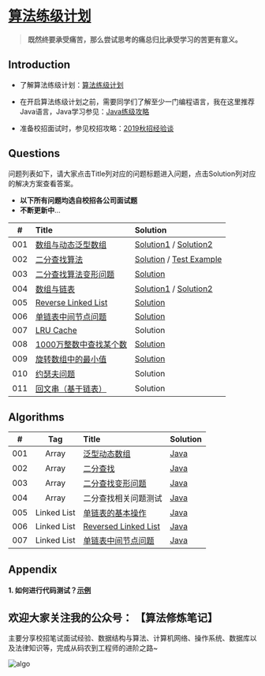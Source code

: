 # [算法练级计划](https://mp.weixin.qq.com/s/6vuaECCmrxrchr5Hc11S5w)

> **既然终要承受痛苦，那么尝试思考的痛总归比承受学习的苦更有意义。**

## Introduction

* 了解算法练级计划：[算法练级计划](https://mp.weixin.qq.com/s/6vuaECCmrxrchr5Hc11S5w)

* 在开启算法练级计划之前，需要同学们了解至少一门编程语言，我在这里推荐Java语言，Java学习参见：[Java练级攻略](https://mp.weixin.qq.com/s/i-j27vWXPS4kGmxO7i9p9w)

* 准备校招面试时，参见校招攻略：[2019秋招经验谈](https://mp.weixin.qq.com/s/iVHSbojhMSIL37K-UbM41A)


## Questions

问题列表如下，请大家点击Title列对应的问题标题进入问题，点击Solution列对应的解决方案查看答案。
* **以下所有问题均选自校招各公司面试题**
* **不断更新中**...


|#|Title|Solution|
|:---:|:---|:---|
|001|[数组与动态泛型数组](https://github.com/guokaide/algorithm/blob/master/questions/questions.md#1%E6%95%B0%E7%BB%84%E4%B8%8E%E6%B3%9B%E5%9E%8B%E5%8A%A8%E6%80%81%E6%95%B0%E7%BB%84)|[Solution1](https://github.com/guokaide/algorithm/blob/master/summary/algorithm.md) / [Solution2](https://github.com/guokaide/algorithm/blob/master/algorithms/src/array/GenericArray.java)|
|002|[二分查找算法](https://github.com/guokaide/algorithm/blob/master/questions/questions.md#2%E4%BA%8C%E5%88%86%E6%9F%A5%E6%89%BE%E7%AE%97%E6%B3%95)|[Solution](https://github.com/guokaide/algorithm/blob/master/algorithms/src/array/BinarySearch.java)  / [Test Example](https://github.com/guokaide/algorithm/blob/master/algorithms/src/array/BinarySearchTest.java)|
|003|[二分查找算法变形问题](https://github.com/guokaide/algorithm/blob/master/questions/questions.md#3%E4%BA%8C%E5%88%86%E6%9F%A5%E6%89%BE%E7%AE%97%E6%B3%95%E5%8F%98%E5%BD%A2%E9%97%AE%E9%A2%98)|[Solution](https://github.com/guokaide/algorithm/blob/master/algorithms/src/array/BinarySearch.java)|
|004|[数组与链表](https://github.com/guokaide/algorithm/blob/master/questions/questions.md#4%E6%95%B0%E7%BB%84%E4%B8%8E%E9%93%BE%E8%A1%A8)|[Solution1](https://github.com/guokaide/algorithm/blob/master/summary/algorithm.md) / [Solution2](https://github.com/guokaide/algorithm/blob/master/algorithms/src/linkedlist/SingleLinkedList.java)|
|005|[Reverse Linked List](https://github.com/guokaide/algorithm/blob/master/questions/questions.md#5reverse-linked-list)|[Solution](https://leetcode.com/problems/reverse-linked-list/description/)|
|006|[单链表中间节点问题](https://github.com/guokaide/algorithm/blob/master/questions/questions.md#6%E5%8D%95%E9%93%BE%E8%A1%A8%E4%B8%AD%E9%97%B4%E8%8A%82%E7%82%B9%E9%97%AE%E9%A2%98)|[Solution](https://github.com/guokaide/algorithm/blob/master/algorithms/src/linkedlist/FindMidNode.java)|
|007|[LRU Cache](https://github.com/guokaide/algorithm/blob/master/questions/questions.md#7-lru-cache)|Solution|
|008|[1000万整数中查找某个数](https://github.com/guokaide/algorithm/blob/master/questions/questions.md#81000%E4%B8%87%E6%95%B4%E6%95%B0%E4%B8%AD%E6%9F%A5%E6%89%BE%E6%9F%90%E4%B8%AA%E6%95%B0)|[Solution](https://github.com/guokaide/algorithm/blob/master/summary/summary.md#%E4%BA%8C%E5%88%86%E6%9F%A5%E6%89%BE)|
|009|[旋转数组中的最小值](https://github.com/guokaide/algorithm/blob/master/questions/questions.md#9%E6%97%8B%E8%BD%AC%E6%95%B0%E7%BB%84%E4%B8%AD%E7%9A%84%E6%9C%80%E5%B0%8F%E5%80%BC)|[Solution](https://github.com/guokaide/algorithm/blob/master/algorithms/src/array/MinNumberInRotatedArray.java)|
|010|[约瑟夫问题](https://github.com/guokaide/algorithm/blob/master/questions/questions.md#10-%E7%BA%A6%E7%91%9F%E5%A4%AB%E9%97%AE%E9%A2%98)|Solution|
|011|[回文串（基于链表）](https://github.com/guokaide/algorithm/blob/master/questions/questions.md#11%E5%9B%9E%E6%96%87%E4%B8%B2%E5%9F%BA%E4%BA%8E%E9%93%BE%E8%A1%A8)|Solution|


## Algorithms

|#|Tag|Title|Solution|
|:---:|:---:|:---|:---|
|001|Array|[泛型动态数组](https://github.com/guokaide/algorithm/blob/master/questions/questions.md)|[Java](https://github.com/guokaide/algorithm/blob/master/algorithms/src/array/GenericArray.java)|
|002|Array|[二分查找](https://github.com/guokaide/algorithm/blob/master/README.md#2-solution%E4%BA%8C%E5%88%86%E6%9F%A5%E6%89%BE)|[Java](https://github.com/guokaide/algorithm/blob/master/algorithms/src/array/BinarySearch.java)|
|003|Array|[二分查找变形问题](https://github.com/guokaide/algorithm/blob/master/README.md#3-solution%E4%BA%8C%E5%88%86%E6%9F%A5%E6%89%BE%E5%8F%98%E5%BD%A2%E9%97%AE%E9%A2%98)|[Java](https://github.com/guokaide/algorithm/blob/master/algorithms/src/array/BinarySearch.java)|
|004|Array|二分查找相关问题测试|[Java](https://github.com/guokaide/algorithm/blob/master/algorithms/src/array/BinarySearchTest.java)|
|005|Linked List|[单链表的基本操作](https://github.com/guokaide/algorithm#4-solution1solution2%E9%93%BE%E8%A1%A8)|[Java](https://github.com/guokaide/algorithm/blob/master/algorithms/src/linkedlist/SingleLinkedList.java)|
|006|Linked List|[Reversed Linked List](https://leetcode.com/problems/reverse-linked-list/description/)|[Java](https://leetcode.com/problems/reverse-linked-list/description/)|
|007|Linked List|[单链表中间节点问题](https://github.com/guokaide/algorithm#5-solution1solution2%E9%93%BE%E8%A1%A8)|[Java](https://github.com/guokaide/algorithm/blob/master/algorithms/src/linkedlist/FindMidNode.java)|


## Appendix
#### 1. 如何进行代码测试？[示例](https://github.com/guokaide/algorithm/blob/master/algorithms/src/array/BinarySearchTest.java)

## 欢迎大家关注我的公众号： 【算法修炼笔记】

主要分享校招笔试面试经验、数据结构与算法、计算机网络、操作系统、数据库以及法律知识等，完成从码农到工程师的进阶之路~

![algo](https://github.com/guokaide/algorithm/blob/master/pictures/algo.jpg)

